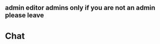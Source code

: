 ## admin editor admins only if you are not an admin please leave




<div class="admins chat-popup" id="myForm">
  <form action="/action_page.php" class="form-container">
    <h1>Chat</h1>

